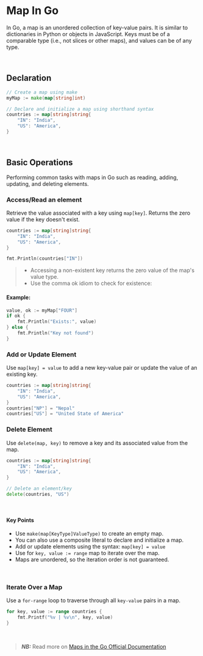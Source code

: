 # Map In Go
In Go, a map is an unordered collection of key-value pairs. It is similar to dictionaries in Python or objects in JavaScript.
Keys must be of a comparable type (i.e., not slices or other maps), and values can be of any type.

<br/>

## Declaration
```go
// Create a map using make
myMap := make(map[string]int)

// Declare and initialize a map using shorthand syntax
countries := map[string]string{
    "IN": "India",
    "US": "America",
}
```

<br/>

## Basic Operations
Performing common tasks with maps in Go such as reading, adding, updating, and deleting elements.


### Access/Read an element
Retrieve the value associated with a key using `map[key]`. Returns the zero value if the key doesn't exist.
```go
countries := map[string]string{
    "IN": "India",
    "US": "America",
}

fmt.Println(countries["IN"])
```

> - Accessing a non-existent key returns the zero value of the map's value type.
> - Use the comma ok idiom to check for existence:

#### Example:
```go
value, ok := myMap["FOUR"]
if ok {
    fmt.Println("Exists:", value)
} else {
    fmt.Println("Key not found")
}
```

### Add or Update Element
Use `map[key] = value` to add a new key-value pair or update the value of an existing key.
```go
countries := map[string]string{
    "IN": "India",
    "US": "America",
}
countries["NP"] = "Nepal"
countries["US"] = "United State of America"
```



### Delete Element
Use `delete(map, key)` to remove a key and its associated value from the map.
```go
countries := map[string]string{
    "IN": "India",
    "US": "America",
}

// Delete an element/key
delete(countries, "US")
```

<br/>

#### Key Points
- Use `make(map[KeyType]ValueType)` to create an empty map.
- You can also use a composite literal to declare and initialize a map.
- Add or update elements using the syntax: `map[key] = value`
- Use for `key, value := range` map to iterate over the map.
- Maps are unordered, so the iteration order is not guaranteed.


<br/>

### Iterate Over a Map
Use a `for-range` loop to traverse through all `key-value` pairs in a map.

```go
for key, value := range countries {
    fmt.Printf("%v | %v\n", key, value)
}
```


<br/>

> ***NB:*** Read more on [Maps in the Go Official Documentation](https://go.dev/doc/effective_go#maps)